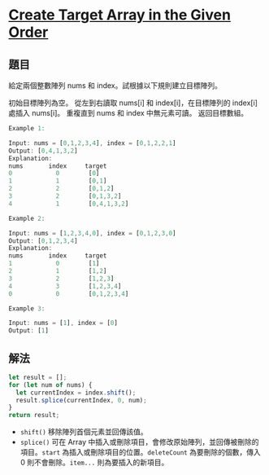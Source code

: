 # [Create Target Array in the Given Order](https://leetcode.com/problems/create-target-array-in-the-given-order/)

## 題目

給定兩個整數陣列 nums 和 index。試根據以下規則建立目標陣列。

初始目標陣列為空。
從左到右讀取 nums[i] 和 index[i]，在目標陣列的 index[i] 處插入 nums[i]。
重複直到 nums 和 index 中無元素可讀。
返回目標數組。

```jsx
Example 1:

Input: nums = [0,1,2,3,4], index = [0,1,2,2,1]
Output: [0,4,1,3,2]
Explanation:
nums       index     target
0            0        [0]
1            1        [0,1]
2            2        [0,1,2]
3            2        [0,1,3,2]
4            1        [0,4,1,3,2]

Example 2:

Input: nums = [1,2,3,4,0], index = [0,1,2,3,0]
Output: [0,1,2,3,4]
Explanation:
nums       index     target
1            0        [1]
2            1        [1,2]
3            2        [1,2,3]
4            3        [1,2,3,4]
0            0        [0,1,2,3,4]

Example 3:

Input: nums = [1], index = [0]
Output: [1]
```

## 解法

```jsx
let result = [];
for (let num of nums) {
  let currentIndex = index.shift();
  result.splice(currentIndex, 0, num);
}
return result;
```

- `shift()` 移除陣列首個元素並回傳該值。
- `splice()` 可在 Array 中插入或刪除項目，會修改原始陣列，並回傳被刪除的項目。`start` 為插入或刪除項目的位置。`deleteCount` 為要刪除的個數，傳入 0 則不會刪除。`item...` 則為要插入的新項目。
